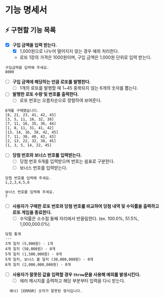 # 기능 명세서
## ⚡ 구현할 기능 목록

- [x]  **구입 금액을 입력 받는다.**
    - [x]  1,000원으로 나누어 떨어지지 않는 경우 예외 처리한다.
    - 로또 1장의 가격은 1000원이며, 구입 금액은 1,000원 단위로 입력 받는다.
  ```
  구입금액을 입력해 주세요.
  8000
  ```
- [ ]  **구입 금액에 해당하는 만큼 로또를 발행한다.**
    - [ ]  1개의 로또를 발행할 때 1~45 중복되지 않는 6개의 숫자를 뽑는다.
- [ ]  **발행한 로또 수량 및 번호를 출력한다.**
    - [ ]  로또 번호는 오름차순으로 정렬하여 보여준다.
  ```
  8개를 구매했습니다.
  [8, 21, 23, 41, 42, 43]
  [3, 5, 11, 16, 32, 38]
  [7, 11, 16, 35, 36, 44]
  [1, 8, 11, 31, 41, 42]
  [13, 14, 16, 38, 42, 45]
  [7, 11, 30, 40, 42, 43]
  [2, 13, 22, 32, 38, 45]
  [1, 3, 5, 14, 22, 45]
  ```
- [ ]  **당첨 번호와 보너스 번호를 입력받는다.**
    - [ ]  당첨 번호 6개를 입력받으며 번호는 쉼표로 구분한다.
    - [ ]  보너스 번호를 입력받는다.

  ```
  당첨 번호를 입력해 주세요.
  1,2,3,4,5,6
  
  보너스 번호를 입력해 주세요.
  7
  ```
- [ ]  **사용자가 구매한 로또 번호와 당첨 번호를 비교하여 당첨 내역 및 수익률을 출력하고 로또 게임을 종료한다.**
    - [ ]  수익률은 소수점 둘째 자리에서 반올림한다. (ex. 100.0%, 51.5%, 1,000,000.0%)
  ```
  당첨 통계
  ---
  3개 일치 (5,000원) - 1개
  4개 일치 (50,000원) - 0개
  5개 일치 (1,500,000원) - 0개
  5개 일치, 보너스 볼 일치 (30,000,000원) - 0개
  6개 일치 (2,000,000,000원) - 0개
  ```
- [ ]  **사용자가 잘못된 값을 입력할 경우 `throw`문을 사용해 예외를 발생시킨다.**
    - [ ]  에러 메시지를 출력하고 해당 부분부터 입력을 다시 받는다.
  ```
    예시) [ERROR] 숫자가 잘못된 형식입니다.
  ```